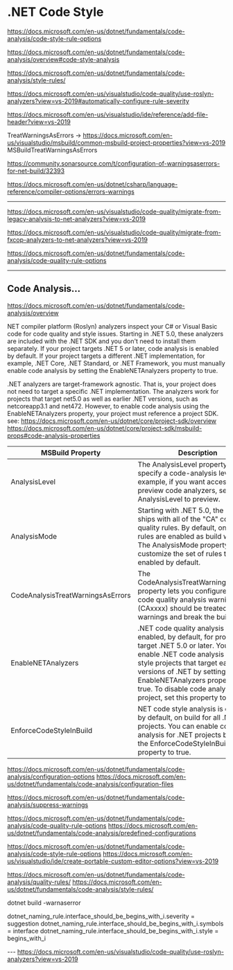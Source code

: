 # .NET Code Style

https://docs.microsoft.com/en-us/dotnet/fundamentals/code-analysis/code-style-rule-options

https://docs.microsoft.com/en-us/dotnet/fundamentals/code-analysis/overview#code-style-analysis

https://docs.microsoft.com/en-us/dotnet/fundamentals/code-analysis/style-rules/



https://docs.microsoft.com/en-us/visualstudio/code-quality/use-roslyn-analyzers?view=vs-2019#automatically-configure-rule-severity 

https://docs.microsoft.com/en-us/visualstudio/ide/reference/add-file-header?view=vs-2019 


TreatWarningsAsErrors -> https://docs.microsoft.com/en-us/visualstudio/msbuild/common-msbuild-project-properties?view=vs-2019
MSBuildTreatWarningsAsErrors




https://community.sonarsource.com/t/configuration-of-warningsaserrors-for-net-build/32393

https://docs.microsoft.com/en-us/dotnet/csharp/language-reference/compiler-options/errors-warnings


---
https://docs.microsoft.com/en-us/visualstudio/code-quality/migrate-from-legacy-analysis-to-net-analyzers?view=vs-2019 

https://docs.microsoft.com/en-us/visualstudio/code-quality/migrate-from-fxcop-analyzers-to-net-analyzers?view=vs-2019

https://docs.microsoft.com/en-us/dotnet/fundamentals/code-analysis/code-quality-rule-options

--------





## Code Analysis...
https://docs.microsoft.com/en-us/dotnet/fundamentals/code-analysis/overview

NET compiler platform (Roslyn) analyzers inspect your C# or Visual Basic code for code quality and style issues. Starting in .NET 5.0, these analyzers are included with the .NET SDK and you don't need to install them separately. If your project targets .NET 5 or later, code analysis is enabled by default. If your project targets a different .NET implementation, for example, .NET Core, .NET Standard, or .NET Framework, you must manually enable code analysis by setting the EnableNETAnalyzers property to true.

.NET analyzers are target-framework agnostic. That is, your project does not need to target a specific .NET implementation. The analyzers work for projects that target net5.0 as well as earlier .NET versions, such as netcoreapp3.1 and net472. However, to enable code analysis using the EnableNETAnalyzers property, your project must reference a project SDK.
see:
https://docs.microsoft.com/en-us/dotnet/core/project-sdk/overview
https://docs.microsoft.com/en-us/dotnet/core/project-sdk/msbuild-props#code-analysis-properties

| MSBuild Property | Description |
| - | - |
| AnalysisLevel | The AnalysisLevel property lets you specify a code-analysis level. For example, if you want access to preview code analyzers, set AnalysisLevel to preview. |
| AnalysisMode | Starting with .NET 5.0, the .NET SDK ships with all of the "CA" code quality rules. By default, only some rules are enabled as build warnings. The AnalysisMode property lets you customize the set of rules that are enabled by default. |
| CodeAnalysisTreatWarningsAsErrors | The CodeAnalysisTreatWarningsAsErrors property lets you configure whether code quality analysis warnings (CAxxxx) should be treated as warnings and break the build. |
| EnableNETAnalyzers | .NET code quality analysis is enabled, by default, for projects that target .NET 5.0 or later. You can enable .NET code analysis for SDK-style projects that target earlier versions of .NET by setting the EnableNETAnalyzers property to true. To disable code analysis in any project, set this property to false. |
| EnforceCodeStyleInBuild | NET code style analysis is disabled, by default, on build for all .NET projects. You can enable code style analysis for .NET projects by setting the EnforceCodeStyleInBuild property to true. |




https://docs.microsoft.com/en-us/dotnet/fundamentals/code-analysis/configuration-options
https://docs.microsoft.com/en-us/dotnet/fundamentals/code-analysis/configuration-files

https://docs.microsoft.com/en-us/dotnet/fundamentals/code-analysis/suppress-warnings

https://docs.microsoft.com/en-us/dotnet/fundamentals/code-analysis/code-quality-rule-options
https://docs.microsoft.com/en-us/dotnet/fundamentals/code-analysis/predefined-configurations

https://docs.microsoft.com/en-us/dotnet/fundamentals/code-analysis/code-style-rule-options
https://docs.microsoft.com/en-us/visualstudio/ide/create-portable-custom-editor-options?view=vs-2019

https://docs.microsoft.com/en-us/dotnet/fundamentals/code-analysis/quality-rules/
https://docs.microsoft.com/en-us/dotnet/fundamentals/code-analysis/style-rules/

dotnet build -warnaserror

dotnet_naming_rule.interface_should_be_begins_with_i.severity = suggestion
dotnet_naming_rule.interface_should_be_begins_with_i.symbols = interface
dotnet_naming_rule.interface_should_be_begins_with_i.style = begins_with_i

--- https://docs.microsoft.com/en-us/visualstudio/code-quality/use-roslyn-analyzers?view=vs-2019




